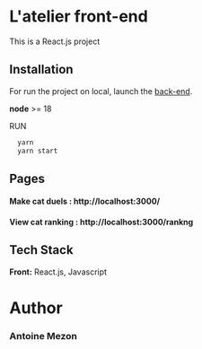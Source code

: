 
# L'atelier front-end

This is a React.js project

## Installation

For run the project on local, launch the [back-end](https://github.com/MezonAntoine/l-atelier-back). 

**node** >= 18

RUN
```bash
  yarn 
  yarn start
```

## Pages

#### Make cat duels : http://localhost:3000/

#### View cat ranking : http://localhost:3000/rankng
## Tech Stack

**Front:** React.js, Javascript
# Author

### Antoine Mezon